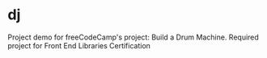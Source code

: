 # dj
Project demo for freeCodeCamp's project: Build a Drum Machine. Required project for Front End Libraries Certification
